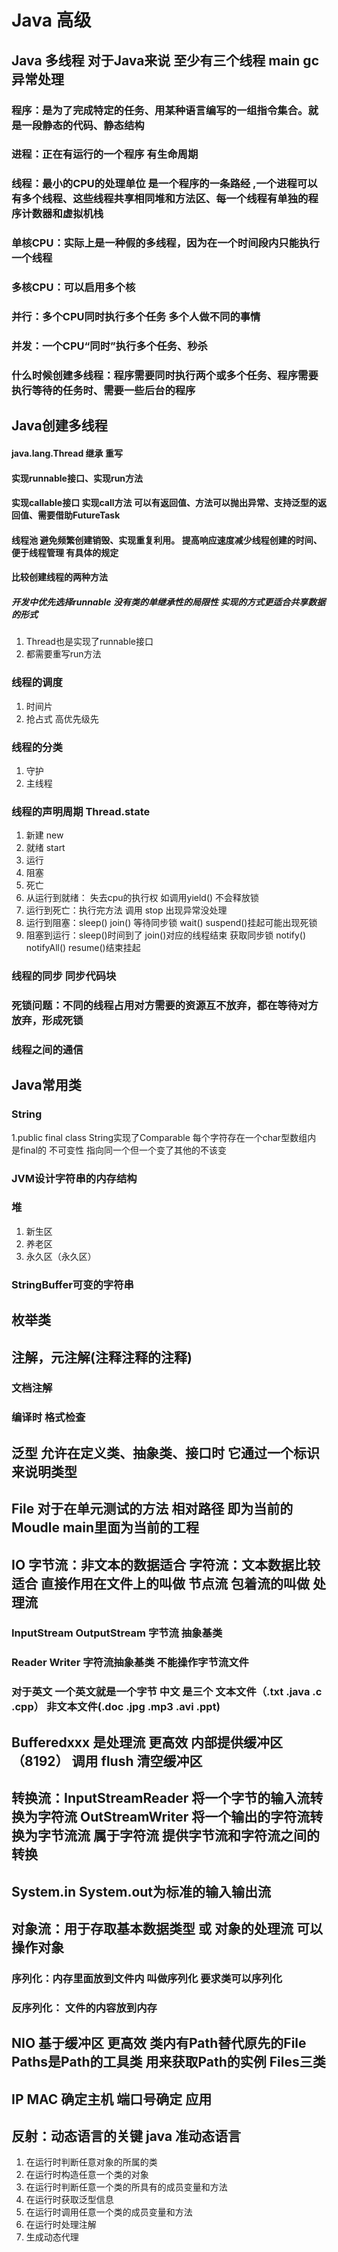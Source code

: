 # Java 高级
## Java 多线程 对于Java来说 至少有三个线程 main gc 异常处理
### 程序：是为了完成特定的任务、用某种语言编写的一组指令集合。就是一段静态的代码、静态结构
### 进程：正在有运行的一个程序 有生命周期
### 线程：最小的CPU的处理单位 是一个程序的一条路经 ,一个进程可以有多个线程、这些线程共享相同堆和方法区、每一个线程有单独的程序计数器和虚拟机栈
### 单核CPU：实际上是一种假的多线程，因为在一个时间段内只能执行一个线程
### 多核CPU：可以启用多个核
### 并行：多个CPU同时执行多个任务 多个人做不同的事情
### 并发：一个CPU“同时”执行多个任务、秒杀
### 什么时候创建多线程：程序需要同时执行两个或多个任务、程序需要执行等待的任务时、需要一些后台的程序
## Java创建多线程
#### java.lang.Thread 继承 重写
#### 实现runnable接口、实现run方法
#### 实现callable接口 实现call方法 可以有返回值、方法可以抛出异常、支持泛型的返回值、需要借助FutureTask
#### 线程池 避免频繁创建销毁、实现重复利用。 提高响应速度减少线程创建的时间、便于线程管理 有具体的规定
#### 比较创建线程的两种方法 
##### 开发中优先选择runnable 没有类的单继承性的局限性 实现的方式更适合共享数据的形式
1. Thread也是实现了runnable接口
2. 都需要重写run方法

### 线程的调度
1. 时间片
2. 抢占式 高优先级先
### 线程的分类
1. 守护
2. 主线程
### 线程的声明周期 Thread.state
1. 新建 new
2. 就绪 start
3. 运行
4. 阻塞
5. 死亡
6. 从运行到就绪： 失去cpu的执行权 如调用yield() 不会释放锁
7. 运行到死亡：执行完方法 调用 stop 出现异常没处理
8. 运行到阻塞：sleep() join() 等待同步锁 wait() suspend()挂起可能出现死锁
9. 阻塞到运行：sleep()时间到了 join()对应的线程结束 获取同步锁 notify() notifyAll() resume()结束挂起
### 线程的同步 同步代码块 
### 死锁问题：不同的线程占用对方需要的资源互不放弃，都在等待对方放弃，形成死锁
### 线程之间的通信
## Java常用类
### String
1.public final class String实现了Comparable 每个字符存在一个char型数组内 是final的 不可变性 指向同一个但一个变了其他的不该变
### JVM设计字符串的内存结构
### 堆
1. 新生区
2. 养老区
3. 永久区（永久区）
### StringBuffer可变的字符串
## 枚举类 
## 注解，元注解(注释注释的注释)
### 文档注解
### 编译时 格式检查
## 泛型 允许在定义类、抽象类、接口时  它通过一个标识 来说明类型
## File 对于在单元测试的方法  相对路径 即为当前的Moudle main里面为当前的工程
## IO 字节流：非文本的数据适合  字符流：文本数据比较适合 直接作用在文件上的叫做 节点流 包着流的叫做 处理流
### InputStream OutputStream 字节流 抽象基类
### Reader Writer 字符流抽象基类  不能操作字节流文件 
### 对于英文 一个英文就是一个字节 中文 是三个  文本文件（.txt .java .c .cpp） 非文本文件(.doc .jpg .mp3 .avi .ppt)
## Bufferedxxx 是处理流  更高效  内部提供缓冲区（8192）  调用 flush 清空缓冲区

## 转换流：InputStreamReader 将一个字节的输入流转换为字符流  OutStreamWriter 将一个输出的字符流转换为字节流流  属于字符流  提供字节流和字符流之间的转换
## System.in System.out为标准的输入输出流
## 对象流：用于存取基本数据类型 或 对象的处理流  可以操作对象  
### 序列化：内存里面放到文件内  叫做序列化 要求类可以序列化
### 反序列化： 文件的内容放到内存
## NIO 基于缓冲区 更高效  类内有Path替代原先的File  Paths是Path的工具类 用来获取Path的实例   Files三类

## IP MAC 确定主机 端口号确定 应用
## 反射：动态语言的关键 java 准动态语言
1. 在运行时判断任意对象的所属的类
2. 在运行时构造任意一个类的对象
3. 在运行时判断任意一个类的所具有的成员变量和方法
4. 在运行时获取泛型信息
5. 在运行时调用任意一个类的成员变量和方法
6. 在运行时处理注解
7. 生成动态代理

